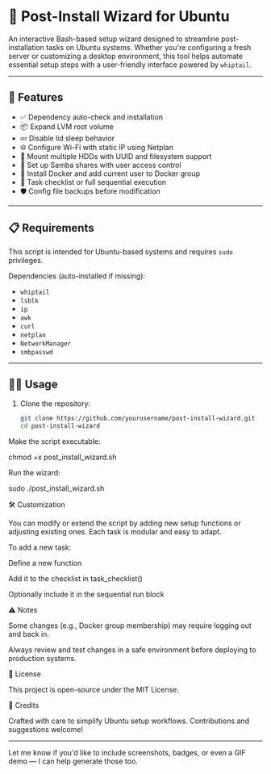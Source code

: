 # 🧙 Post-Install Wizard for Ubuntu

An interactive Bash-based setup wizard designed to streamline post-installation tasks on Ubuntu systems. Whether you're configuring a fresh server or customizing a desktop environment, this tool helps automate essential setup steps with a user-friendly interface powered by `whiptail`.

---

## 🚀 Features

- ✅ Dependency auto-check and installation
- 📦 Expand LVM root volume
- 💤 Disable lid sleep behavior
- 🌐 Configure Wi-Fi with static IP using Netplan
- 💾 Mount multiple HDDs with UUID and filesystem support
- 📁 Set up Samba shares with user access control
- 🐳 Install Docker and add current user to Docker group
- 🧩 Task checklist or full sequential execution
- 🛡️ Config file backups before modification

---

## 📋 Requirements

This script is intended for Ubuntu-based systems and requires `sudo` privileges.

Dependencies (auto-installed if missing):
- `whiptail`
- `lsblk`
- `ip`
- `awk`
- `curl`
- `netplan`
- `NetworkManager`
- `smbpasswd`

---

## 🧑‍💻 Usage

1. Clone the repository:
   ```bash
   git clone https://github.com/yourusername/post-install-wizard.git
   cd post-install-wizard

Make the script executable:

chmod +x post_install_wizard.sh

Run the wizard:

sudo ./post_install_wizard.sh

🛠️ Customization

You can modify or extend the script by adding new setup functions or adjusting existing ones. Each task is modular and easy to adapt.

To add a new task:

Define a new function

Add it to the checklist in task_checklist()

Optionally include it in the sequential run block

⚠️ Notes

Some changes (e.g., Docker group membership) may require logging out and back in.

Always review and test changes in a safe environment before deploying to production systems.

📄 License

This project is open-source under the MIT License.

🙌 Credits

Crafted with care to simplify Ubuntu setup workflows. Contributions and suggestions welcome!


---

Let me know if you'd like to include screenshots, badges, or even a GIF demo — I can help generate those too.
